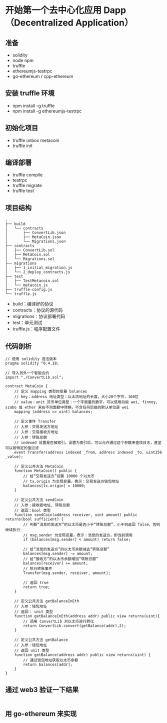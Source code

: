# 开始第一个去中心化应用 Dapp（Decentralized Application）

## 准备
* solidity
* node npm
* truffle
* ethereumjs-testrpc
* go-ethereum / cpp-ethereum
 
## 安装 truffle 环境
* npm install -g truffle
* npm install -g ethereumjs-testrpc

## 初始化项目
* truffle unbox metacoin
* truffle init

## 编译部署
* truffle compile
* testrpc
* truffle migrate
* truffle test

## 项目结构

```
.
├── build
│   └── contracts
│       ├── ConvertLib.json
│       ├── MetaCoin.json
│       └── Migrations.json
├── contracts
│   ├── ConvertLib.sol
│   ├── MetaCoin.sol
│   └── Migrations.sol
├── migrations
│   ├── 1_initial_migration.js
│   └── 2_deploy_contracts.js
├── test
│   ├── TestMetacoin.sol
│   └── metacoin.js
├── truffle-config.js
└── truffle.js
```

* build：编译好的协议
* contracts：协议的源代码
* migrations：协议部署代码
* test：单元测试
* truffle.js：程序配置文件

## 代码剖析

```
// 使用 solidity 语法版本
pragma solidity ^0.4.18;

// 导入另外一个智能合约
import "./ConvertLib.sol";

contract MetaCoin {
	// 定义 mapping 类型的变量 balances
	// key：address 地址类型：以太坊地址的长度，大小20个字节，160位
 	// value：unit 货币单位类型：一个字面量的数字，可以使用后缀 wei, finney, szabo 或 ether 来在不同面额中转换。不含任何后缀的默认单位是 wei
	mapping (address => uint) balances;

	// 定义事件 Transfer
	// 入参：交易发送方地址
	// 入参：交易接收方地址
	// 入参：转账总额
	// indexed 设置是否被索引。设置为索引后，可以允许通过这个参数来查找日志，甚至可以按特定的值过滤
	event Transfer(address indexed _from, address indexed _to, uint256 _value);

	// 定义公共方法 MetaCoin
	function MetaCoin() public {
		// 给“交易发送方”设置 10000 个以太币
		// tx.origin 为全局变量，表示：交易发送方钱包地址
		balances[tx.origin] = 10000;
	}

	// 定义公共方法 sendCoin
	// 入参：接收者地址, 转账总额
	// 返回：bool 类型
	function sendCoin(address receiver, uint amount) public returns(bool sufficient) {
		// 判断“消息的发送方”的以太币是否小于“转账总额”，小于则返回 false，否则继续执行
		// msg.sender 为全局变量，表示：消息的发送方，即当前调用
		if (balances[msg.sender] < amount) return false;
		
		// 给“消息的发送方”的以太币余额减去“转账总额”
		balances[msg.sender] -= amount;
		// 给“接收方”的以太币余额增加“转账总额”
		balances[receiver] += amount;
		// 执行转账事件
		Transfer(msg.sender, receiver, amount);

		// 返回 true
		return true;
	}

	// 定义公共方法 getBalanceInEth
	// 入参：钱包地址
	// 返回： unit 类型
	function getBalanceInEth(address addr) public view returns(uint){
		// 调用 ConvertLib 对以太币进行转化
		return ConvertLib.convert(getBalance(addr),2);
	}

	// 定义公共方法 getBalance
	// 入参：钱包地址
	// 返回 unit 类型
	function getBalance(address addr) public view returns(uint) {
		// 通过钱包地址获取以太币余额
		return balances[addr];
	}
}

```

## 通过 web3 验证一下结果

```
```

## 用 go-ethereum 来实现



